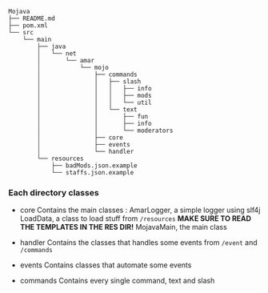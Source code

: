 ```
Mojava
├── README.md
├── pom.xml
└── src
    └── main
        ├── java
        │   └── net
        │       └── amar
        │           └── mojo
        │               ├── commands
        │               │   ├── slash
        │               │   │   ├── info
        │               │   │   ├── mods
        │               │   │   └── util
        │               │   └── text
        │               │       ├── fun
        │               │       ├── info
        │               │       └── moderators
        │               ├── core
        │               ├── events
        │               └── handler
        └── resources
            ├── badMods.json.example
            └── staffs.json.example
``` 

### Each directory classes

- core
Contains the main classes :
AmarLogger, a simple logger using slf4j
LoadData, a class to load stuff from ``/resources`` **MAKE SURE TO READ THE TEMPLATES IN THE RES DIR!**
MojavaMain, the main class

- handler
Contains the classes that handles some events from ``/event`` and ``/commands``

- events
Contains classes that automate some events

- commands
Contains every single command, text and slash